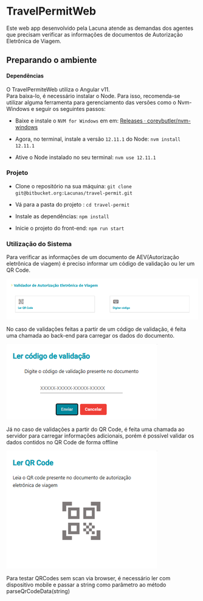 # TravelPermitWeb

Este web app desenvolvido pela Lacuna atende as demandas dos agentes que precisam verificar as informações de documentos de Autorização Eletrônica de Viagem.


## Preparando o ambiente

#### Dependências
O TravelPermiteWeb utiliza o Angular v11.  
Para baixa-lo, é necessário instalar o Node. Para isso, recomenda-se utilizar alguma ferramenta para gerenciamento das versões como o Nvm-Windows e seguir os seguintes passos:

- Baixe e instale o `NVM for Windows` em em: [Releases · coreybutler/nvm-windows ](https://github.com/coreybutler/nvm-windows/releases)  

- Agora, no terminal, instale a versão `12.11.1` do Node: `nvm install 12.11.1`

- Ative o Node instalado no seu terminal: `nvm use 12.11.1`

### Projeto

- Clone o repositório na sua máquina: `git clone git@bitbucket.org:Lacunas/travel-permit.git `

- Vá para a pasta do projeto : `cd travel-permit`

- Instale as dependências: `npm install`

- Inicie o projeto do front-end: `npm run start`


### Utilização do Sistema

Para verificar as informações de um documento de AEV(Autorização eletrônica de viagem) é preciso informar um código de validação ou ler um QR Code.

![Validation Options](readme-assets/validation_options.png)

No caso de validações feitas a partir de um código de validação, é feita uma chamada ao back-end para carregar os dados do documento.

![Code Validation](readme-assets/validation_code.png)

Já no caso de validações a partir do QR Code, é feita uma chamada ao servidor para carregar informações adicionais, porém é possível validar os dados contidos no QR Code de forma offline

![QRCode Validation](readme-assets/validation_qrcode.png)

Para testar QRCodes sem scan via browser, é necessário ler com dispositivo mobile e passar a string como parâmetro ao método parseQrCodeData(string)

